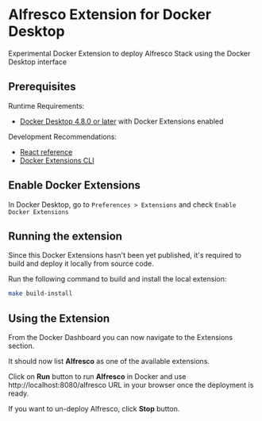 # Alfresco Extension for Docker Desktop

Experimental Docker Extension to deploy Alfresco Stack using the Docker Desktop interface

## Prerequisites

Runtime Requirements:

* [Docker Desktop 4.8.0 or later](https://www.docker.com/products/docker-desktop/) with Docker Extensions enabled

Development Recommendations:

* [React reference](https://reactjs.org)
* [Docker Extensions CLI](https://github.com/docker/extensions-sdk)

## Enable Docker Extensions

In Docker Desktop, go to `Preferences > Extensions` and check `Enable Docker Extensions`

## Running the extension

Since this Docker Extensions hasn't been yet published, it's required to build and deploy it locally from source code.

Run the following command to build and install the local extension:

```sh
make build-install
```

## Using the Extension

From the Docker Dashboard you can now navigate to the Extensions section.

It should now list **Alfresco** as one of the available extensions.

Click on **Run** button to run **Alfresco** in Docker and use http://localhost:8080/alfresco URL in your browser once the deployment is ready.

If you want to un-deploy Alfresco, click **Stop** button.

